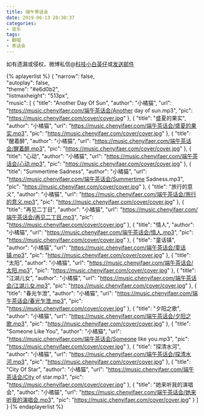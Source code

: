 ```yaml
---
title: 端午茶话会
date: 2019-06-13 20:30:37
categories:
- 音乐
tags:
- 翻唱
- 茶话会
---
```


如有遗漏或侵权，微博私信@<a href="https://weibo.com/kjxbyz" target="_blank">科技小白英仔</a>或<a href="mailto:me@chenyifaer.com" target="_blank">发送邮件</a>

{% aplayerlist %}
{
    "narrow": false,                          
    "autoplay": false,                         
    "theme": "#e6d0b2",	  
    "listmaxheight": "513px",                    
    "music": [
        {
            "title": "Another Day Of Sun",
            "author": "小橘猫",
            "url": "https://music.chenyifaer.com/端午茶话会/Another day of sun.mp3",
            "pic": "https://music.chenyifaer.com/cover/cover.jpg"
        },
        {
            "title": "盛夏的果实",
            "author": "小橘猫",
            "url": "https://music.chenyifaer.com/端午茶话会/盛夏的果实.mp3",
            "pic": "https://music.chenyifaer.com/cover/cover.jpg"
        },
        {
            "title": "醒着醉",
            "author": "小橘猫",
            "url": "https://music.chenyifaer.com/端午茶话会/醒着醉.mp3",
            "pic": "https://music.chenyifaer.com/cover/cover.jpg"
        },
        {
            "title": "心动",
            "author": "小橘猫",
            "url": "https://music.chenyifaer.com/端午茶话会/心动.mp3",
            "pic": "https://music.chenyifaer.com/cover/cover.jpg"
        },
        {
            "title": "Summertime Sadness",
            "author": "小橘猫",
            "url": "https://music.chenyifaer.com/端午茶话会/Summertime Sadness.mp3",
            "pic": "https://music.chenyifaer.com/cover/cover.jpg"
        },
        {
            "title": "旅行的意义",
            "author": "小橘猫",
            "url": "https://music.chenyifaer.com/端午茶话会/旅行的意义.mp3",
            "pic": "https://music.chenyifaer.com/cover/cover.jpg"
        },
        {
            "title": "再见二丁目",
            "author": "小橘猫",
            "url": "https://music.chenyifaer.com/端午茶话会/再见二丁目.mp3",
            "pic": "https://music.chenyifaer.com/cover/cover.jpg"
        },
        {
            "title": "情人",
            "author": "小橘猫",
            "url": "https://music.chenyifaer.com/端午茶话会/情人.mp3",
            "pic": "https://music.chenyifaer.com/cover/cover.jpg"
        },
        {
            "title": "童话镇",
            "author": "小橘猫",
            "url": "https://music.chenyifaer.com/端午茶话会/童话镇.mp3",
            "pic": "https://music.chenyifaer.com/cover/cover.jpg"
        },
        {
            "title": "太阳",
            "author": "小橘猫",
            "url": "https://music.chenyifaer.com/端午茶话会/太阳.mp3",
            "pic": "https://music.chenyifaer.com/cover/cover.jpg"
        },
        {
            "title": "江湖儿女",
            "author": "小橘猫",
            "url": "https://music.chenyifaer.com/端午茶话会/江湖儿女.mp3",
            "pic": "https://music.chenyifaer.com/cover/cover.jpg"
        },
        {
            "title": "春光乍泄",
            "author": "小橘猫",
            "url": "https://music.chenyifaer.com/端午茶话会/春光乍泄.mp3",
            "pic": "https://music.chenyifaer.com/cover/cover.jpg"
        },
        {
            "title": "夕阳之歌",
            "author": "小橘猫",
            "url": "https://music.chenyifaer.com/端午茶话会/夕阳之歌.mp3",
            "pic": "https://music.chenyifaer.com/cover/cover.jpg"
        },
        {
            "title": "Someone Like You",
            "author": "小橘猫",
            "url": "https://music.chenyifaer.com/端午茶话会/Someone like you.mp3",
            "pic": "https://music.chenyifaer.com/cover/cover.jpg"
        },
        {
            "title": "探清水河",
            "author": "小橘猫",
            "url": "https://music.chenyifaer.com/端午茶话会/探清水河.mp3",
            "pic": "https://music.chenyifaer.com/cover/cover.jpg"
        },
        {
             "title": "City Of Star",
             "author": "小橘猫",
             "url": "https://music.chenyifaer.com/端午茶话会/City of star.mp3",
             "pic": "https://music.chenyifaer.com/cover/cover.jpg"
        },
        {
            "title": "她来听我的演唱会",
            "author": "小橘猫",
            "url": "https://music.chenyifaer.com/端午茶话会/她来听我的演唱会.mp3",
            "pic": "https://music.chenyifaer.com/cover/cover.jpg"
        }
    ]
}
{% endaplayerlist %}
